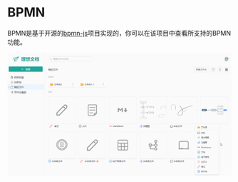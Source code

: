 # BPMN

BPMN是基于开源的[bpmn-js](https://github.com/bpmn-io/bpmn-js)项目实现的，你可以在该项目中查看所支持的BPMN功能。

![](../images/bpmn/bpmn.gif)